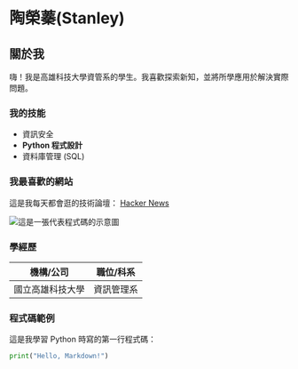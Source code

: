 # 陶榮蓁(Stanley)

## 關於我
嗨！我是高雄科技大學資管系的學生。我喜歡探索新知，並將所學應用於解決實際問題。

### 我的技能
* 資訊安全
* **Python 程式設計**
* 資料庫管理 (SQL)


### 我最喜歡的網站
這是我每天都會逛的技術論壇：
[Hacker News](https://news.ycombinator.com/)

![這是一張代表程式碼的示意圖](https://images.unsplash.com/photo-1542831371-29b0f74f9713?ixlib=rb-4.0.3&ixid=M3wxMjA3fDB8MHxwaG90by1wYWdlfHx8fGVufDB8fHx8fA%3D%3D&auto=format&fit=crop&w=1170&q=80)


### 學經歷
| 機構/公司        | 職位/科系              |
| ---------------- | ---------------------- |
| 國立高雄科技大學    | 資訊管理系           |

### 程式碼範例
這是我學習 Python 時寫的第一行程式碼：
```python
print("Hello, Markdown!")
